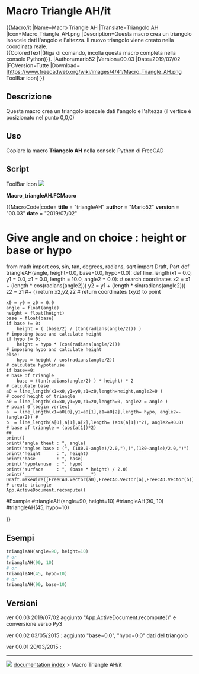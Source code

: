 # Macro Triangle AH/it
{{Macro/it
|Name=Macro Triangle AH
|Translate=Triangolo AH
|Icon=Macro_Triangle_AH.png
|Description=Questa macro crea un triangolo isoscele dati l'angolo e l'altezza. Il nuovo triangolo viene creato nella coordinata reale.<br/>{{ColoredText|(Riga di comando, incolla questa macro completa nella console Python)}}.
|Author=mario52
|Version=00.03
|Date=2019/07/02
|FCVersion=Tutte
|Download=[https://www.freecadweb.org/wiki/images/4/41/Macro_Triangle_AH.png ToolBar icon]
}}

## Descrizione

Questa macro crea un triangolo isoscele dati l\'angolo e l\'altezza (il vertice è posizionato nel punto 0,0,0)

## Uso

Copiare la macro **Triangolo AH** nella console Python di FreeCAD

## Script

ToolBar Icon ![](images/Macro_Triangle_AH.png )

**Macro_triangleAH.FCMacro**


{{MacroCode|code=
__title__   = "triangleAH"
__author__  = "Mario52"
__version__ = "00.03"
__date__    = "2019/07/02"
# Give angle and on choice : height or base or hypo
from math import cos, sin, tan, degrees, radians, sqrt
import Draft, Part
def triangleAH(angle, height=0.0, base=0.0, hypo=0.0):
    def line_length(x1 = 0.0, y1 = 0.0, z1 = 0.0, length = 10.0, angle2 = 0.0):  # search coordinates
        x2 = x1 + (length * cos(radians(angle2)))
        y2 = y1 + (length * sin(radians(angle2)))
        z2 = z1 #+ ()
        return x2,y2,z2                                                          # return coordinates (xyz) to point
 
    x0 = y0 = z0 = 0.0
    angle = float(angle)
    height = float(height)
    base = float(base)
    if base != 0:
        height = ( (base/2) / (tan(radians(angle/2))) )                          # imposing base and calculate height
    if hypo != 0:
        height = hypo * (cos(radians(angle/2)))                                  # imposing hypo and calculate height 
    else:
        hypo = height / cos(radians(angle/2))                                    # calculate hypotenuse
    if base==0:                                                                  # base of triangle
        base = (tan(radians(angle/2) ) * height) * 2                             # calculate base
    a0 = line_length(x1=x0,y1=y0,z1=z0,length=height,angle2=0 )                  # coord height of triangle
    a0 = line_length(x1=x0,y1=y0,z1=z0,length=0, angle2 = angle )                # point 0 (begin vertex)
    a  = line_length(x1=a0[0],y1=a0[1],z1=a0[2],length= hypo, angle2=-(angle/2)) #
    b  = line_length(a[0],a[1],a[2],length= (abs(a[1])*2), angle2=90.0)          # base of triangle = (abs(a[1])*2)
    ##
    print()
    print("angle theet : ", angle)
    print("angles base : (", (180.0-angle)/2.0,"),(",(180-angle)/2.0,")")
    print("height      : ", height)
    print("base        : ", base)
    print("hypotenuse  : ", hypo)
    print("surface     : ", (base * height) / 2.0)
    print("_________________________")
    Draft.makeWire([FreeCAD.Vector(a0),FreeCAD.Vector(a),FreeCAD.Vector(b)],closed=True,face=True,support=None) # create triangle
    App.ActiveDocument.recompute()

#Example
#triangleAH(angle=90, height=10)
#triangleAH(90, 10)
#triangleAH(45, hypo=10)


}}

## Esempi


```python
triangleAH(angle=90, height=10)
# or
triangleAH(90, 10)
# or
triangleAH(45, hypo=10)
# or
triangleAH(90, base=10)
```

## Versioni

ver 00.03 2019/07/02 aggiunto \"App.ActiveDocument.recompute()\" e conversione verso Py3

ver 00.02 03/05/2015 : aggiunto \"base=0.0\", \"hypo=0.0\" dati del triangolo

ver 00.01 20/03/2015 :



---
![](images/Button_right.svg) [documentation index](../README.md) > Macro Triangle AH/it
